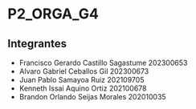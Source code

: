 # P2_ORGA_G4

## Integrantes
* Francisco Gerardo Castillo Sagastume 202300653
* Alvaro Gabriel Ceballos Gil 202300673
* Juan Pablo Samayoa Ruiz 202109705
* Kenneth Issai Aquino Ortiz 202100678
* Brandon Orlando Seijas Morales 202010035
